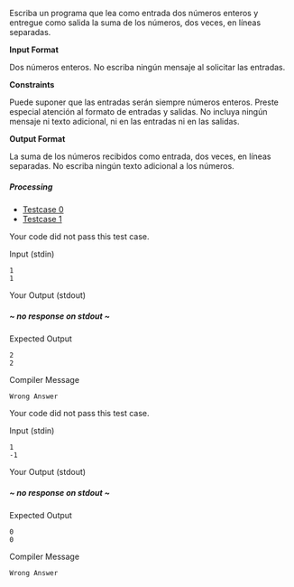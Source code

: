 Escriba un programa que lea como entrada dos números enteros y entregue como salida la suma de los números, dos veces, en líneas separadas.

**Input Format**

Dos números enteros. No escriba ningún mensaje al solicitar las entradas.

**Constraints**

Puede suponer que las entradas serán siempre números enteros. Preste especial atención al formato de entradas y salidas. No incluya ningún mensaje ni texto adicional, ni en las entradas ni en las salidas.

**Output Format**

La suma de los números recibidos como entrada, dos veces, en líneas separadas. No escriba ningún texto adicional a los números.

##### Processing

-   [Testcase 0](chrome-extension://pcmpcfapbekmbjjkdalcgopdkipoggdi/#testcase1)
-   [Testcase 1](chrome-extension://pcmpcfapbekmbjjkdalcgopdkipoggdi/#testcase2)

Your code did not pass this test case.

Input (stdin)

```
1
1
```

Your Output (stdout)

##### ~ no response on stdout ~

Expected Output

```
2
2
```

Compiler Message

```
Wrong Answer
```

Your code did not pass this test case.

Input (stdin)

```
1
-1
```

Your Output (stdout)

##### ~ no response on stdout ~

Expected Output

```
0
0
```

Compiler Message

```
Wrong Answer
```
